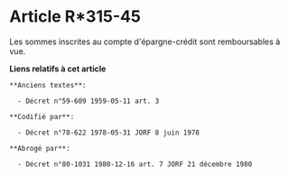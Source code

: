 # Article R*315-45

Les sommes inscrites au compte d'épargne-crédit sont remboursables à vue.

**Liens relatifs à cet article**

	**Anciens textes**:

	  - Décret n°59-609 1959-05-11 art. 3

	**Codifié par**:

	  - Décret n°78-622 1978-05-31 JORF 8 juin 1978

	**Abrogé par**:

	  - Décret n°80-1031 1980-12-16 art. 7 JORF 21 décembre 1980
